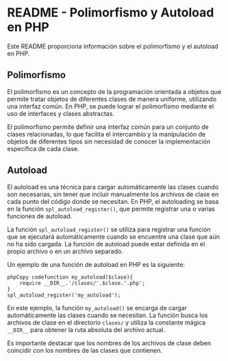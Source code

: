 # README - Polimorfismo y Autoload en PHP

Este README proporciona información sobre el polimorfismo y el autoload en PHP.

## Polimorfismo

El polimorfismo es un concepto de la programación orientada a objetos que permite tratar objetos de diferentes clases de manera uniforme, utilizando una interfaz común. En PHP, se puede lograr el polimorfismo mediante el uso de interfaces y clases abstractas.

El polimorfismo permite definir una interfaz común para un conjunto de clases relacionadas, lo que facilita el intercambio y la manipulación de objetos de diferentes tipos sin necesidad de conocer la implementación específica de cada clase.

## Autoload

El autoload es una técnica para cargar automáticamente las clases cuando son necesarias, sin tener que incluir manualmente los archivos de clase en cada punto del código donde se necesitan. En PHP, el autoloading se basa en la función `spl_autoload_register()`, que permite registrar una o varias funciones de autoload.

La función `spl_autoload_register()` se utiliza para registrar una función que se ejecutará automáticamente cuando se encuentre una clase que aún no ha sido cargada. La función de autoload puede estar definida en el propio archivo o en un archivo separado.

Un ejemplo de una función de autoload en PHP es la siguiente:

```
phpCopy codefunction my_autoload($clase){
    require __DIR__.'/clases/'.$clase.'.php';
}
spl_autoload_register('my_autoload');
```

En este ejemplo, la función `my_autoload()` se encarga de cargar automáticamente las clases cuando se necesitan. La función busca los archivos de clase en el directorio `clases/` y utiliza la constante mágica `__DIR__` para obtener la ruta absoluta del archivo actual.

Es importante destacar que los nombres de los archivos de clase deben coincidir con los nombres de las clases que contienen.